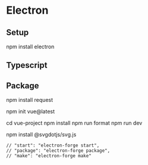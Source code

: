 # Electron

## Setup

npm install electron

## Typescript

## Package

npm install request

npm init vue@latest

  cd vue-project
  npm install
  npm run format
  npm run dev

npm install @svgdotjs/svg.js

    // "start": "electron-forge start",
    // "package": "electron-forge package",
    // "make": "electron-forge make"
